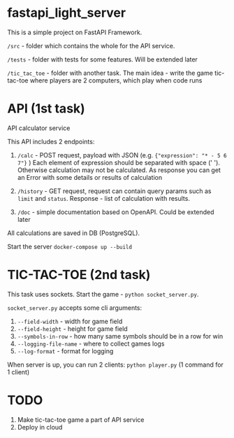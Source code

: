 # fastapi_light_server

This is a simple project on FastAPI Framework.

```/src``` - folder which contains the whole for the API service.

```/tests``` - folder with tests for some features. Will be extended later

```/tic_tac_toe``` - folder with another task. 
The main idea - write the game tic-tac-toe where players are 2 computers, 
which play when code runs

# API (1st task)

API calculator service

This API includes 2 endpoints:
1. ```/calc``` - POST request, payload with JSON (e.g. ```{"expression": "* - 5 6 7"}``` )
Each element of expression should be separated with space (' '). Otherwise calculation may not be calculated.
As response you can get an Error with some details or results of calculation


2. ```/history``` - GET request, request can contain query params such as ```limit``` and ```status```.
Response - list of calculation with results.


3. ```/doc``` - simple documentation based on OpenAPI. Could be extended later

All calculations are saved in DB (PostgreSQL).

Start the server ```docker-compose up --build```

# TIC-TAC-TOE (2nd task)
This task uses sockets.
Start the game - ```python socket_server.py```.

```socket_server.py``` accepts some cli arguments:
1. ```--field-width``` - width for game field
2. ```--field-height``` - height for game field
3. ```--symbols-in-row``` - how many same symbols should be in a row for win
4. ```--logging-file-name``` - where to collect games logs
5. ```--log-format``` - format for logging

When server is up, you can run 2 clients:
```python player.py``` (1 command for 1 client)


# TODO
1. Make tic-tac-toe game a part of API service
2. Deploy in cloud